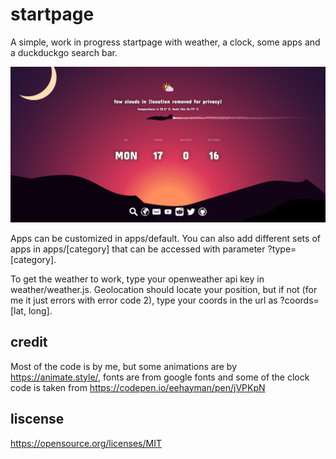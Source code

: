 # startpage
A simple, work in progress startpage with weather, a clock, some apps and a duckduckgo search bar.

![Screenshot](start_screenshot.png)

Apps can be customized in apps/default. You can also add different sets of apps in apps/[category] that can be accessed with parameter ?type=[category].

To get the weather to work, type your openweather api key in weather/weather.js. Geolocation should locate your position, but if not (for me it just errors with error code 2), type your coords in the url as ?coords=[lat, long].

## credit
Most of the code is by me, but some animations are by https://animate.style/, fonts are from google fonts and some of the clock code is taken from https://codepen.io/eehayman/pen/jVPKpN

## liscense
https://opensource.org/licenses/MIT
